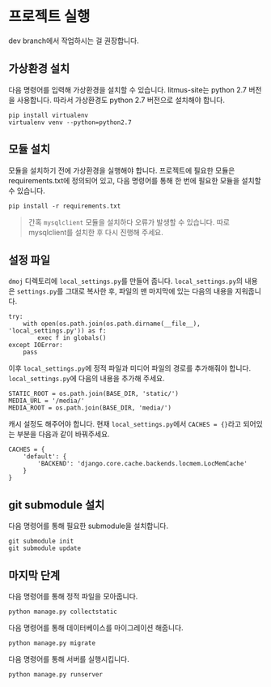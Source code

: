 # 프로젝트 실행
dev branch에서 작업하시는 걸 권장합니다.

## 가상환경 설치
다음 명령어를 입력해 가상환경을 설치할 수 있습니다.
litmus-site는 python 2.7 버전을 사용합니다. 따라서 가상환경도 python 2.7 버전으로 설치해야 합니다.
```
pip install virtualenv
virtualenv venv --python=python2.7
```
## 모듈 설치
모듈을 설치하기 전에 가상환경을 실행해야 합니다.
프로젝트에 필요한 모듈은 requirements.txt에 정의되어 있고, 다음 명령어를 통해 한 번에 필요한 모듈을 설치할 수 있습니다.
```
pip install -r requirements.txt
```
> 간혹 `mysqlclient` 모듈을 설치하다 오류가 발생할 수 있습니다. 따로 mysqlclient를 설치한 후 다시 진행해 주세요.

## 설정 파일
`dmoj` 디렉토리에 `local_settings.py`를 만들어 줍니다. 
`local_settings.py`의 내용은 `settings.py`를 그대로 복사한 후, 파일의 맨 마지막에 있는 다음의 내용을 지워줍니다.
```
try:
    with open(os.path.join(os.path.dirname(__file__), 'local_settings.py')) as f:
        exec f in globals()
except IOError:
    pass
```
이후 `local_settings.py`에 정적 파일과 미디어 파일의 경로를 추가해줘야 합니다. `local_settings.py`에 다음의 내용을 추가해 주세요.
```
STATIC_ROOT = os.path.join(BASE_DIR, 'static/')
MEDIA_URL = '/media/'
MEDIA_ROOT = os.path.join(BASE_DIR, 'media/')
```
캐시 설정도 해주어야 합니다. 현재 `local_settings.py`에서 `CACHES = {}`라고 되어있는 부분을 다음과 같이 바꿔주세요.
```
CACHES = {
    'default': {
        'BACKEND': 'django.core.cache.backends.locmem.LocMemCache'
    }
}
```

## git submodule 설치
다음 명령어를 통해 필요한 submodule을 설치합니다.
```
git submodule init
git submodule update
```

## 마지막 단계
다음 명령어를 통해 정적 파일을 모아줍니다.
```
python manage.py collectstatic
```

다음 명령어를 통해 데이터베이스를 마이그레이션 해줍니다.
```
python manage.py migrate
```

다음 명령어를 통해 서버를 실행시킵니다.
```
python manage.py runserver
```
